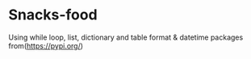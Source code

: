 # Snacks-food
Using while loop, list, dictionary and table format &amp; datetime packages from(https://pypi.org/)
